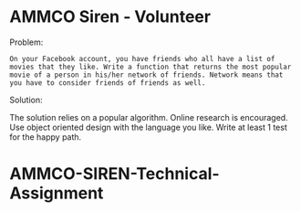 # AMMCO Siren - Volunteer

Problem:

```
On your Facebook account, you have friends who all have a list of movies that they like. Write a function that returns the most popular movie of a person in his/her network of friends. Network means that you have to consider friends of friends as well.
```

Solution:

The solution relies on a popular algorithm. Online research is encouraged.
Use object oriented design with the language you like. Write at least 1 test for the happy path.
# AMMCO-SIREN-Technical-Assignment
